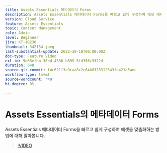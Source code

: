 ```yaml
---
title: Assets Essentials 메타데이터 Forms
description: Assets Essentials 메타데이터 Forms을 빠르고 쉽게 구성하여 에셋 메타데이터를 조정할 수 있는 방법에 대해 알아봅니다.
version: Cloud Service
feature: Assets Essentials
topic: Content Management
role: Admin
level: Beginner
jira: KT-10230
thumbnail: 342154.jpeg
last-substantial-update: 2022-10-10T00:00:00Z
doc-type: Feature Video
exl-id: 9e68efbb-38bd-4538-b899-5fd356c9322d
duration: 648
source-git-commit: f4c621f3a9caa8c2c64b8323312343fe421a5aee
workflow-type: tm+mt
source-wordcount: '40'
ht-degree: 0%

---
```


# Assets Essentials의 메타데이터 Forms

Assets Essentials 메타데이터 Forms을 빠르고 쉽게 구성하여 에셋을 맞춤화하는 방법에 대해 알아봅니다.

>[!VIDEO](https://video.tv.adobe.com/v/342154?quality=12&learn=on)
